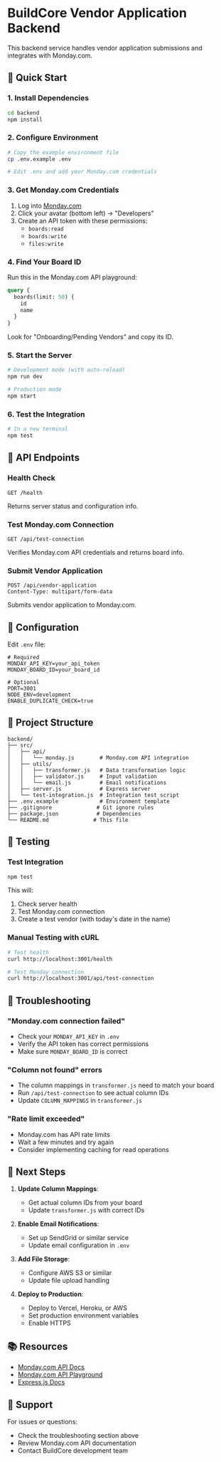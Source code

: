 # BuildCore Vendor Application Backend

This backend service handles vendor application submissions and integrates with Monday.com.

## 🚀 Quick Start

### 1. Install Dependencies
```bash
cd backend
npm install
```

### 2. Configure Environment
```bash
# Copy the example environment file
cp .env.example .env

# Edit .env and add your Monday.com credentials
```

### 3. Get Monday.com Credentials
1. Log into [Monday.com](https://monday.com)
2. Click your avatar (bottom left) → "Developers"
3. Create an API token with these permissions:
   - `boards:read`
   - `boards:write`
   - `files:write`

### 4. Find Your Board ID
Run this in the Monday.com API playground:
```graphql
query {
  boards(limit: 50) {
    id
    name
  }
}
```
Look for "Onboarding/Pending Vendors" and copy its ID.

### 5. Start the Server
```bash
# Development mode (with auto-reload)
npm run dev

# Production mode
npm start
```

### 6. Test the Integration
```bash
# In a new terminal
npm test
```

## 📝 API Endpoints

### Health Check
```
GET /health
```
Returns server status and configuration info.

### Test Monday.com Connection
```
GET /api/test-connection
```
Verifies Monday.com API credentials and returns board info.

### Submit Vendor Application
```
POST /api/vendor-application
Content-Type: multipart/form-data
```
Submits vendor application to Monday.com.

## 🔧 Configuration

Edit `.env` file:

```env
# Required
MONDAY_API_KEY=your_api_token
MONDAY_BOARD_ID=your_board_id

# Optional
PORT=3001
NODE_ENV=development
ENABLE_DUPLICATE_CHECK=true
```

## 📁 Project Structure

```
backend/
├── src/
│   ├── api/
│   │   └── monday.js        # Monday.com API integration
│   ├── utils/
│   │   ├── transformer.js   # Data transformation logic
│   │   ├── validator.js     # Input validation
│   │   └── email.js         # Email notifications
│   ├── server.js            # Express server
│   └── test-integration.js  # Integration test script
├── .env.example             # Environment template
├── .gitignore              # Git ignore rules
├── package.json            # Dependencies
└── README.md              # This file
```

## 🧪 Testing

### Test Integration
```bash
npm test
```
This will:
1. Check server health
2. Test Monday.com connection
3. Create a test vendor (with today's date in the name)

### Manual Testing with cURL
```bash
# Test health
curl http://localhost:3001/health

# Test Monday connection
curl http://localhost:3001/api/test-connection
```

## 🚨 Troubleshooting

### "Monday.com connection failed"
- Check your `MONDAY_API_KEY` in `.env`
- Verify the API token has correct permissions
- Make sure `MONDAY_BOARD_ID` is correct

### "Column not found" errors
- The column mappings in `transformer.js` need to match your board
- Run `/api/test-connection` to see actual column IDs
- Update `COLUMN_MAPPINGS` in `transformer.js`

### "Rate limit exceeded"
- Monday.com has API rate limits
- Wait a few minutes and try again
- Consider implementing caching for read operations

## 🔄 Next Steps

1. **Update Column Mappings**: 
   - Get actual column IDs from your board
   - Update `transformer.js` with correct IDs

2. **Enable Email Notifications**:
   - Set up SendGrid or similar service
   - Update email configuration in `.env`

3. **Add File Storage**:
   - Configure AWS S3 or similar
   - Update file upload handling

4. **Deploy to Production**:
   - Deploy to Vercel, Heroku, or AWS
   - Set production environment variables
   - Enable HTTPS

## 📚 Resources

- [Monday.com API Docs](https://developer.monday.com/api-reference/docs)
- [Monday.com API Playground](https://monday.com/developers/v2/try-it-yourself)
- [Express.js Docs](https://expressjs.com/)

## 🤝 Support

For issues or questions:
- Check the troubleshooting section above
- Review Monday.com API documentation
- Contact BuildCore development team
